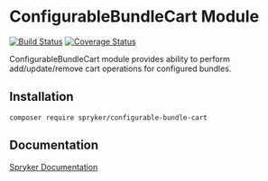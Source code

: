 # ConfigurableBundleCart Module
[![Build Status](https://travis-ci.org/spryker/configurable-bundle-cart.svg)](https://travis-ci.org/spryker/configurable-bundle-cart)
[![Coverage Status](https://coveralls.io/repos/github/spryker/configurable-bundle-cart/badge.svg)](https://coveralls.io/github/spryker/configurable-bundle-cart)

ConfigurableBundleCart module provides ability to perform add/update/remove cart operations for configured bundles.

## Installation

```
composer require spryker/configurable-bundle-cart
```

## Documentation

[Spryker Documentation](https://academy.spryker.com/developing_with_spryker/module_guide/modules.html)
